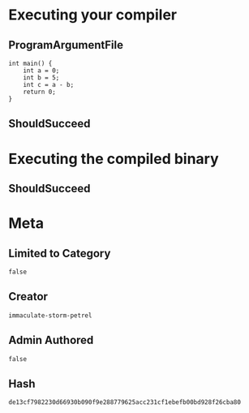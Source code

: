 # Executing your compiler

## ProgramArgumentFile

```
int main() {
	int a = 0;
	int b = 5;
	int c = a - b;
	return 0;
}
```

## ShouldSucceed

# Executing the compiled binary

## ShouldSucceed

# Meta

## Limited to Category

```
false
```

## Creator

```
immaculate-storm-petrel
```

## Admin Authored

```
false
```

## Hash

```
de13cf7982230d66930b090f9e288779625acc231cf1ebefb00bd928f26cba80
```
